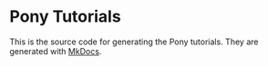 # Pony Tutorials

This is the source code for generating the Pony tutorials. They are generated with [MkDocs](http://www.mkdocs.org).
